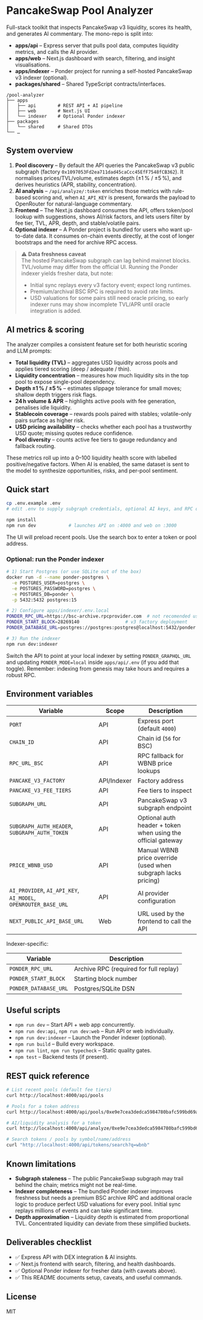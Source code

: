 # PancakeSwap Pool Analyzer

Full-stack toolkit that inspects PancakeSwap v3 liquidity, scores its health, and generates AI commentary. The mono-repo is split into:

- **apps/api** – Express server that pulls pool data, computes liquidity metrics, and calls the AI provider.
- **apps/web** – Next.js dashboard with search, filtering, and insight visualisations.
- **apps/indexer** – Ponder project for running a self-hosted PancakeSwap v3 indexer (optional).
- **packages/shared** – Shared TypeScript contracts/interfaces.

```
/pool-analyzer
├── apps
│   ├── api        # REST API + AI pipeline
│   ├── web        # Next.js UI
│   └── indexer    # Optional Ponder indexer
├── packages
│   └── shared     # Shared DTOs
└── …
```

## System overview

1. **Pool discovery** – By default the API queries the PancakeSwap v3 public subgraph (factory `0x1097053Fd2ea711dad45caCcc45EfF7548fCB362`). It normalises prices/TVL/volume, estimates depth (±1 % / ±5 %), and derives heuristics (APR, stability, concentration).
2. **AI analysis** – `/api/analyze/:token` enriches those metrics with rule-based scoring and, when `AI_API_KEY` is present, forwards the payload to OpenRouter for natural-language commentary.
3. **Frontend** – The Next.js dashboard consumes the API, offers token/pool lookup with suggestions, shows AI/risk factors, and lets users filter by fee tier, TVL, APR, depth, and stable/volatile pairs.
4. **Optional indexer** – A Ponder project is bundled for users who want up-to-date data. It consumes on-chain events directly, at the cost of longer bootstraps and the need for archive RPC access.

> ⚠️ **Data freshness caveat**  
> The hosted PancakeSwap subgraph can lag behind mainnet blocks. TVL/volume may differ from the official UI. Running the Ponder indexer yields fresher data, but note:
> - Initial sync replays every v3 factory event; expect long runtimes.
> - Premium/archival BSC RPC is required to avoid rate limits.
> - USD valuations for some pairs still need oracle pricing, so early indexer runs may show incomplete TVL/APR until oracle integration is added.

## AI metrics & scoring

The analyzer compiles a consistent feature set for both heuristic scoring and LLM prompts:

- **Total liquidity (TVL)** – aggregates USD liquidity across pools and applies tiered scoring (deep / adequate / thin).  
- **Liquidity concentration** – measures how much liquidity sits in the top pool to expose single-pool dependency.  
- **Depth ±1 % / ±5 %** – estimates slippage tolerance for small moves; shallow depth triggers risk flags.  
- **24 h volume & APR** – highlights active pools with fee generation, penalises idle liquidity.  
- **Stablecoin coverage** – rewards pools paired with stables; volatile-only pairs surface as higher risk.  
- **USD pricing availability** – checks whether each pool has a trustworthy USD quote; missing quotes reduce confidence.  
- **Pool diversity** – counts active fee tiers to gauge redundancy and fallback routing.

These metrics roll up into a 0–100 liquidity health score with labelled positive/negative factors. When AI is enabled, the same dataset is sent to the model to synthesize opportunities, risks, and per-pool sentiment.

## Quick start

```bash
cp .env.example .env
# edit .env to supply subgraph credentials, optional AI keys, and RPC details

npm install
npm run dev            # launches API on :4000 and web on :3000
```

The UI will preload recent pools. Use the search box to enter a token or pool address.

### Optional: run the Ponder indexer

```bash
# 1) Start Postgres (or use SQLite out of the box)
docker run -d --name ponder-postgres \
  -e POSTGRES_USER=postgres \
  -e POSTGRES_PASSWORD=postgres \
  -e POSTGRES_DB=ponder \
  -p 5432:5432 postgres:15

# 2) Configure apps/indexer/.env.local
PONDER_RPC_URL=https://bsc-archive.rpcprovider.com  # not recomended using public rpc
PONDER_START_BLOCK=28269140                 # v3 factory deployment
PONDER_DATABASE_URL=postgres://postgres:postgres@localhost:5432/ponder # adjust with your db

# 3) Run the indexer
npm run dev:indexer
```

Switch the API to point at your local indexer by setting `PONDER_GRAPHQL_URL` and updating `PONDER_MODE=local` inside `apps/api/.env` (if you add that toggle). Remember: indexing from genesis may take hours and requires a robust RPC.

## Environment variables

| Variable | Scope | Description |
| --- | --- | --- |
| `PORT` | API | Express port (default `4000`) |
| `CHAIN_ID` | API | Chain id (`56` for BSC) |
| `RPC_URL_BSC` | API | RPC fallback for WBNB price lookups |
| `PANCAKE_V3_FACTORY` | API/Indexer | Factory address |
| `PANCAKE_V3_FEE_TIERS` | API | Fee tiers to inspect |
| `SUBGRAPH_URL` | API | PancakeSwap v3 subgraph endpoint |
| `SUBGRAPH_AUTH_HEADER`, `SUBGRAPH_AUTH_TOKEN` | API | Optional auth header + token when using the official gateway |
| `PRICE_WBNB_USD` | API | Manual WBNB price override (used when subgraph lacks pricing) |
| `AI_PROVIDER`, `AI_API_KEY`, `AI_MODEL`, `OPENROUTER_BASE_URL` | API | AI provider configuration |
| `NEXT_PUBLIC_API_BASE_URL` | Web | URL used by the frontend to call the API |

Indexer-specific:

| Variable | Description |
| --- | --- |
| `PONDER_RPC_URL` | Archive RPC (required for full replay) |
| `PONDER_START_BLOCK` | Starting block number |
| `PONDER_DATABASE_URL` | Postgres/SQLite DSN |

## Useful scripts

- `npm run dev` – Start API + web app concurrently.
- `npm run dev:api`, `npm run dev:web` – Run API or web individually.
- `npm run dev:indexer` – Launch the Ponder indexer (optional).
- `npm run build` – Build every workspace.
- `npm run lint`, `npm run typecheck` – Static quality gates.
- `npm test` – Backend tests (if present).

## REST quick reference

```bash
# List recent pools (default fee tiers)
curl http://localhost:4000/api/pools

# Pools for a token address
curl http://localhost:4000/api/pools/0xe9e7cea3dedca5984780bafc599bd69add087d56

# AI/liquidity analysis for a token
curl http://localhost:4000/api/analyze/0xe9e7cea3dedca5984780bafc599bd69add087d56

# Search tokens / pools by symbol/name/address
curl "http://localhost:4000/api/tokens/search?q=wbnb"
```

## Known limitations

- **Subgraph staleness** – The public PancakeSwap subgraph may trail behind the chain; metrics might not be real-time.
- **Indexer completeness** – The bundled Ponder indexer improves freshness but needs a premium BSC archive RPC and additional oracle logic to produce perfect USD valuations for every pool. Initial sync replays millions of events and can take significant time.
- **Depth approximation** – Liquidity depth is estimated from proportional TVL. Concentrated liquidity can deviate from these simplified buckets.

## Deliverables checklist

- ✅ Express API with DEX integration & AI insights.
- ✅ Next.js frontend with search, filtering, and health dashboards.
- ✅ Optional Ponder indexer for fresher data (with caveats above).
- ✅ This README documents setup, caveats, and useful commands.

## License

MIT
